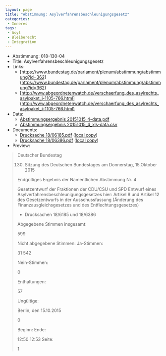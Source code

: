 ```yaml
---
layout: page
title: "Abstimmung: Asylverfahrensbeschleunigungsgesetz"
categories:
 - Inneres
tags:
 - Asyl
 - Bleiberecht
 - Integration
---
```


* Abstimmung: 018-130-04
* Title: Asylverfahrensbeschleunigungsgesetz
* Links: 
    * [https://www.bundestag.de/parlament/plenum/abstimmung/abstimmung?id=362](https://www.bundestag.de/parlament/plenum/abstimmung/abstimmung?id=362)
    * [http://www.abgeordnetenwatch.de/verschaerfung_des_asylrechts_asylpaket_i-1105-766.html](http://www.abgeordnetenwatch.de/verschaerfung_des_asylrechts_asylpaket_i-1105-766.html)
* Data: 
    * [Abstimmungsergebnis 20151015_4-data.pdf](/res/abstimmungsliste/20151015_4-data.pdf)
    * [Abstimmungsergebnis 20151015_4_xls-data.csv](/res/abstimmungsliste/analyses/20151015_4_xls-data.csv)
* Documents: 
    * [Drucksache 18/06185.pdf](http://dip21.bundestag.de/dip21/btd/18/061/1806185.pdf) ([local copy](/res/abstimmungsdaten/018-130-04/1806185.pdf))
    * [Drucksache 18/06386.pdf](http://dip21.bundestag.de/dip21/btd/18/063/1806386.pdf) ([local copy](/res/abstimmungsdaten/018-130-04/1806386.pdf))
* Preview: 
> Deutscher Bundestag
> 
> 130. Sitzung des Deutschen Bundestages
> am Donnerstag, 15.Oktober 2015
> 
> Endgültiges Ergebnis der Namentlichen Abstimmung Nr. 4
> 
> Gesetzentwurf der Fraktionen der CDU/CSU und SPD
> Entwurf eines Asylverfahrensbeschleunigungsgesetzes
> hier: Artikel 8 und Artikel 12 des Gesetzentwurfs in der Ausschussfassung (Änderung des
> Finanzausgleichsgesetzes und des Entflechtungsgesetzes)
> - Drucksachen 18/6185 und 18/6386
> 
> Abgegebene Stimmen insgesamt:
> 
> 599
> 
> Nicht abgegebene Stimmen:
> Ja-Stimmen:
> 
> 31
> 542
> 
> Nein-Stimmen:
> 
> 0
> 
> Enthaltungen:
> 
> 57
> 
> Ungültige:
> 
> Berlin, den 15.10.2015
> 
> 0
> 
> Beginn:
> Ende:
> 
> 12:50
> 12:53
> Seite:
> 
> 1
> 
> 
